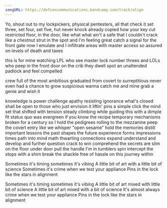 ```yaml
---
songURL: https://defconcommunications.bandcamp.com/track/align
---
```

Yo, shout out to my lockpickers, physical pentesters, all that
check it
set three, set four, set five, hut
never knock already copied how your key cut
restricted floor, in the door, like what what
ain't a safe that I couldn't crack like a chestnut
strut in the spot and I'm feeling great
catch a signal for the front gate
now I emulate
and I infiltrate areas with master access
so assured on levels of death and taxes

this is for mine watching LPL
who see master lock number threes and LOLs
who peep in the front door on the crib they dwell
spot an unattended padlock and feel compelled

crew full of the most ambitious
graduated from covert to surreptitious
never even had a chance to grow suspicious
wanna catch me and mine grab a genie and wish it


knowledge is power
challenge apathy resisting ignorance
what's closed shall be open to those who just envision it
liftin' pins a simple click
the mind set that shifted with
tension steady climbing while guiding this with a dimple fit
status quo was evergreen
if you know the recipe
temporary mechanisms broken for a century
so I hold the pedigrees
rolling to the mezzanine
peep the covert entry like we whisper "open sesame"
hold the memories
distill important lessons
the past shapes the future
experience forms impressions
times path into mind math thwarting connections
expand understand and develop and further question
crack to win
comprehend the secrets are slim
on the floor
under door
pull the handle I'm in
tumblers spin
intercept the stops with a shim
break the shackle free of hassle
on this journey within

Sometimes it's timing
sometimes it's vibing
A little bit of art with a little bit of science
Sometimes it's crime when we test your appliance
Pins in the lock like the stars in alignment

Sometimes it's timing
sometimes it's vibing
A little bit of art mixed with little bit of science
A little bit of art mixed with a bit of science
It's almost always crime when we test your appliance
Pins in the lock like the stars in alignment
